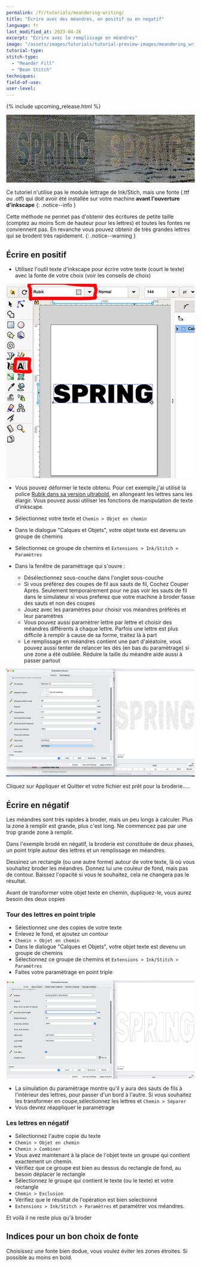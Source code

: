 ```yaml
---
permalink: /fr/tutorials/meandering-writing/
title: "Écrire avec des méandres, en positif ou en negatif"
language: fr
last_modified_at: 2023-04-26
excerpt: "Écrire avec le remplissage en méandres"
image: "/assets/images/tutorials/tutorial-preview-images/meandering_writing.jpg"
tutorial-type:
stitch-type:
  - "Meander Fill"
  - "Bean Stitch"
techniques:
field-of-use:
user-level:
---
```


{% include upcoming_release.html %}

![Brodé](/assets/images/tutorials/tutorial-preview-images/meandering_writing.jpg)

Ce tutoriel n'utilise pas le module lettrage de Ink/Stich, mais une fonte (.ttf ou .otf) qui doit avoir été installée sur votre machine **avant l'ouverture d'inkscape**
{: .notice--info }

Cette méthode ne permet pas d'obtenir des écritures de petite taille (comptez au moins 5cm de hauteur pour les lettres) et toutes les fontes ne conviennent pas.
En revanche vous pouvez obtenir de très grandes lettres qui se brodent très rapidement.
{: .notice--warning }




## Écrire en positif

* Utilisez l'outil texte d'inkscape pour écrire votre texte (court le texte) avec la fonte de votre choix (voir les conseils de choix)

![Choix de la fonte](/assets/images/tutorials/meandering_writing/font-chosing.jpg)

* Vous pouvez déformer le texte obtenu. Pour cet exemple,j'ai utilisé la police [Rubik dans sa version ultrabold](htps://fonts.google.com/specimen/Rubik), 
en allongeant les lettres sans les élargir. Vous pouvez aussi utiliser les fonctions de manipulation de texte d'inkscape.

* Sélectionnez votre texte et `Chemin > Objet en chemin`
* Dans le dialogue "Calques et Objets", votre objet texte est devenu un groupe de chemins
* Sélectionnez ce groupe de chemins et `Extensions > Ink/Stitch > Paramètres`
* Dans la fenêtre de paramétrage qui s'ouvre :
  * Désélectionnez sous-couche dans l'onglet sous-couche
  * Si vous préférez des coupes de fil aux sauts de fil, Cochez Couper Après. Seulement temporairement pour ne pas voir les sauts de fil dans le simulateur si vous preferez que votre machine à broder fasse des sauts et non des coupes
  * Jouez avec les paramètres pour choisir vos méandres préférés et leur paramètres
  * Vous pouvez aussi paramètrer lettre par lettre et choisir des méandres différents à chaque lettre. Parfois une lettre est plus difficile à remplir à cause de sa forme, traitez là à part
  * Le remplissage en méandres contient une part d'aléatoire, vous pouvez aussi tenter de relancer les dés (en bas du paramètrage) si une zone a été oubliée. Réduire la taille du méandre aide aussi à passer partout
  

![Paramètrage](/assets/images/tutorials/meandering_writing/meandering-parameter.jpg)

Cliquez sur Appliquer et Quitter et votre fichier est prêt pour la broderie.....



## Écrire en négatif
Les méandres sont très rapides à broder, mais un peu longs à calculer. Plus la zone à remplir est grande, plus c'est long. 
Ne commencez pas par une trop grande zone à remplir.

Dans l'exemple brodé en négatif, la broderie est constituée de deux phases, un point triple autour des lettres et un remplissage en méandres.

Dessinez un rectangle (ou une autre forme) autour de votre texte, là où vous souhaitez broder les méandres. Donnez lui une couleur de fond, mais pas de contour. 
Baissez l'opacité si vous le souhaitez, cela ne changera pas le résultat.

Avant de transformer votre objet texte en chemin, dupliquez-le, vous aurez besoin des deux copies

### Tour des lettres en point triple
* Sélectionnez une des copies de votre texte
* Enlevez le fond, et ajoutez un contour
* `Chemin > Objet en chemin`
* Dans le dialogue "Calques et Objets", votre objet texte est devenu un groupe de chemins
* Sélectionnez ce groupe de chemins et `Extensions > Ink/Stitch > Paramètres`
* Faites votre paramètrage en point triple

![Paramètrage pointdroit](/assets/images/tutorials/meandering_writing/bean-parameter.jpg)
* La simulation du paramètrage montre qu'il y aura des sauts de fils à l'intérieur des lettres, pour passer d'un bord à l'autre. Si vous souhaitez les transformer en coupe,sélectionnez les lettres et `Chemin > Séparer` 
* Vous devrez réappliquer le paramètrage

### Les lettres en négatif

* Sélectionnez l'autre copie du texte
* `Chemin > Objet en chemin`
* `Chemin > Combiner`
* Vous avez maintenant à la place de l'objet texte un groupe qui contient exactement un chemin. 
* Vérifiez que ce groupe est bien au dessus du rectangle de fond, au besoin déplacer le rectangle
* Sélectionnez le groupe qui contient le texte (ou le texte) et votre rectangle
* `Chemin > Exclusion`
*  Vérifiez que le résultat de l'opération est bien selectionné 
*  `Extensions > Ink/Stitch > Paramètres` et paramétrer vos méandres.

Et voilà il ne reste plus qu'à broder


## Indices pour un bon choix de fonte
Choisissez une fonte bien dodue, vous voulez éviter les zones étroites. Si possible au moins en bold. 



